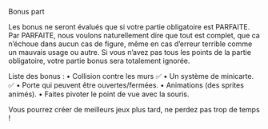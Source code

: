 Bonus part


Les bonus ne seront évalués que si votre partie obligatoire est
PARFAITE. Par PARFAITE, nous voulons naturellement dire que tout
est complet, que ca n’échoue dans aucun cas de figure, même en cas
d’erreur terrible comme un mauvais usage ou autre. Si vous n’avez
pas tous les points de la partie obligatoire, votre partie bonus sera
totalement ignorée.


Liste des bonus :
• Collision contre les murs ✅
• Un système de minicarte. ✅
• Porte qui peuvent être ouvertes/fermées.
• Animations (des sprites animés).
• Faites pivoter le point de vue avec la souris.


Vous pourrez créer de meilleurs jeux plus tard, ne perdez pas trop de
temps !